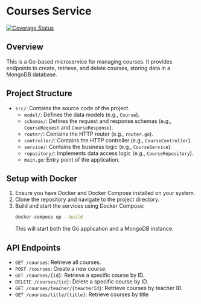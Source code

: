 # Courses Service
[![Coverage Status](https://coveralls.io/repos/github/classconnect-grupo3/courses-service/badge.svg?branch=develop)](https://coveralls.io/github/classconnect-grupo3/courses-service?branch=develop)
## Overview
This is a Go-based microservice for managing courses. It provides endpoints to create, retrieve, and delete courses, storing data in a MongoDB database.

## Project Structure
- `src/`: Contains the source code of the project.
  - `model/`: Defines the data models (e.g., `Course`).
  - `schemas/`: Defines the request and response schemas (e.g., `CourseRequest` and `CourseResponse`).
  - `router/`: Contains the HTTP router (e.g., `router.go`).
  - `controller/`: Contains the HTTP controller (e.g., `CourseController`).
  - `service/`: Contains the business logic (e.g., `CourseService`).
  - `repository/`: Implements data access logic (e.g., `CourseRepository`).
  - `main.go`: Entry point of the application.

## Setup with Docker
1. Ensure you have Docker and Docker Compose installed on your system.
2. Clone the repository and navigate to the project directory.
3. Build and start the services using Docker Compose:
   ```bash
   docker-compose up --build
   ```
   This will start both the Go application and a MongoDB instance.

## API Endpoints
- `GET /courses`: Retrieve all courses.
- `POST /courses`: Create a new course.
- `GET /courses/{id}`: Retrieve a specific course by ID.
- `DELETE /courses/{id}`: Delete a specific course by ID.
- `GET /courses/teacher/{teacherId}`: Retrieve courses by teacher ID.
- `GET /courses/title/{title}`: Retrieve courses by title
